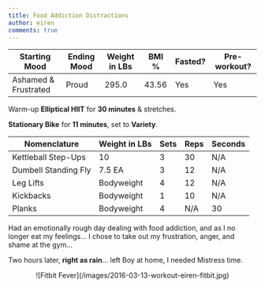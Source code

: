 ```yaml
---
title: Food Addiction Distractions
author: eiren
comments: true
---
```


<table class="u-full-width">
  <thead>
  <tr>
  <th>Starting Mood</th>
  <th>Ending Mood</th>
  <th>Weight in LBs</th>
  <th>BMI %</th>
  <th>Fasted?</th>
  <th>Pre-workout?</th>
  </tr>
  <thead>
  <tbody>
  <tr>
  <td>Ashamed & Frustrated</td>
  <td>Proud</td>
  <td>295.0</td>
  <td>43.56</td>
  <td>Yes</td>
  <td>Yes</td>
  </tr>
  </tbody>
</table>

Warm-up **Elliptical HIIT** for **30 minutes** & stretches.<br>

**Stationary Bike** for **11 minutes**, set to **Variety**.

<table class="u-full-width">
  <thead>
  <tr>
  <th>Nomenclature</th>
  <th>Weight in LBs</th>
  <th>Sets</th>
  <th>Reps</th>
  <th>Seconds</th>
  </tr>
  <thead>
  <tbody>
  <tr>
  <td>Kettleball Step-Ups</td>
  <td>10</td>
  <td>3</td>
  <td>30</td>
  <td>N/A</td>
  </tr>
  <tr>
  <td>Dumbell Standing Fly</td>
  <td>7.5 EA</td>
  <td>3</td>
  <td>12</td>
  <td>N/A</td>
  </tr>
  <tr>
  <td>Leg Lifts</td>
  <td>Bodyweight</td>
  <td>4</td>
  <td>12</td>
  <td>N/A</td>
  </tr>
  <tr>
  <td>Kickbacks</td>
  <td>Bodyweight</td>
  <td>1</td>
  <td>10</td>
  <td>N/A</td>
  </tr>
  <tr>
  <td>Planks</td>
  <td>Bodyweight</td>
  <td>4</td>
  <td>N/A</td>
  <td>30</td>
  </tr>
  </tbody>
</table>

Had an emotionally rough day dealing with food addiction, and as I no longer eat my feelings... I chose to take out my frustration, anger, and shame at the gym...

Two hours later, **right as rain**... left Boy at home, I needed Mistress time.

<div align="center">![Fitbit Fever](/images/2016-03-13-workout-eiren-fitbit.jpg)</div>
